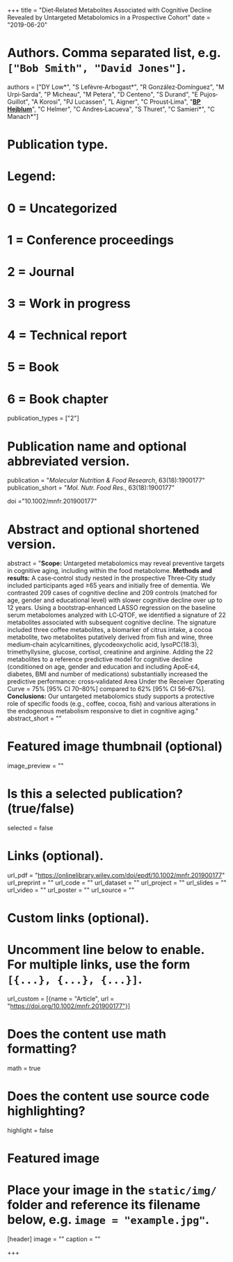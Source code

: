 +++
title = "Diet‐Related Metabolites Associated with Cognitive Decline Revealed by Untargeted Metabolomics in a Prospective Cohort"
date = "2019-06-20"



# Authors. Comma separated list, e.g. `["Bob Smith", "David Jones"]`.
authors = ["DY Low&#42;", "S Lefèvre‐Arbogast&#42;", "R González‐Domínguez", "M Urpi‐Sarda", "P Micheau", "M Petera", "D Centeno", "S Durand", "E Pujos‐Guillot", "A Korosi", "PJ Lucassen", "L Aigner", "C Proust‐Lima", "<u>**BP Hejblum**</u>", "C Helmer", "C Andres‐Lacueva", "S Thuret", "C Samieri&#42;", "C Manach&#42;"]
# Publication type.
# Legend:
# 0 = Uncategorized
# 1 = Conference proceedings
# 2 = Journal
# 3 = Work in progress
# 4 = Technical report
# 5 = Book
# 6 = Book chapter
publication_types = ["2"]

# Publication name and optional abbreviated version.
publication = "*Molecular Nutrition & Food Research*, 63(18):1900177"
publication_short = "*Mol. Nutr. Food Res.*, 63(18):1900177"

doi ="10.1002/mnfr.201900177"

# Abstract and optional shortened version.
abstract = "**Scope:** Untargeted metabolomics may reveal preventive targets in cognitive aging, including within the food metabolome.  **Methods and results:** A case‐control study nested in the prospective Three‐City study included participants aged ≥65 years and initially free of dementia. We contrasted 209 cases of cognitive decline and 209 controls (matched for age, gender and educational level) with slower cognitive decline over up to 12 years. Using a bootstrap‐enhanced LASSO regression on the baseline serum metabolomes analyzed with LC‐QTOF, we identified a signature of 22 metabolites associated with subsequent cognitive decline. The signature included three coffee metabolites, a biomarker of citrus intake, a cocoa metabolite, two metabolites putatively derived from fish and wine, three medium‐chain acylcarnitines, glycodeoxycholic acid, lysoPC(18:3), trimethyllysine, glucose, cortisol, creatinine and arginine. Adding the 22 metabolites to a reference predictive model for cognitive decline (conditioned on age, gender and education and including ApoE‐ε4, diabetes, BMI and number of medications) substantially increased the predictive performance: cross‐validated Area Under the Receiver Operating Curve = 75% [95% CI 70–80%] compared to 62% [95% CI 56–67%].  **Conclusions:** Our untargeted metabolomics study supports a protective role of specific foods (e.g., coffee, cocoa, fish) and various alterations in the endogenous metabolism responsive to diet in cognitive aging."
abstract_short = ""

# Featured image thumbnail (optional)
image_preview = ""

# Is this a selected publication? (true/false)
selected = false

# Links (optional).
url_pdf = "https://onlinelibrary.wiley.com/doi/epdf/10.1002/mnfr.201900177"
url_preprint = ""
url_code = ""
url_dataset = ""
url_project = ""
url_slides = ""
url_video = ""
url_poster = ""
url_source = ""

# Custom links (optional).
# Uncomment line below to enable. For multiple links, use the form `[{...}, {...}, {...}]`.
url_custom = [{name = "Article", url = "https://doi.org/10.1002/mnfr.201900177"}]


# Does the content use math formatting?
math = true

# Does the content use source code highlighting?
highlight = false

# Featured image
# Place your image in the `static/img/` folder and reference its filename below, e.g. `image = "example.jpg"`.
[header]
image = ""
caption = ""

+++

